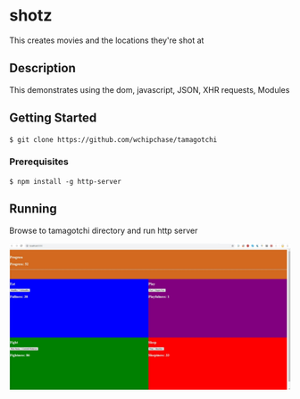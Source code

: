# shotz
This creates movies and the locations they're shot at

## Description
This demonstrates using the dom, javascript, JSON, XHR requests, Modules

## Getting Started
```
$ git clone https://github.com/wchipchase/tamagotchi
```
### Prerequisites
```
$ npm install -g http-server
```

## Running
Browse to tamagotchi directory and run http server

![Tamagotchi](https://raw.githubusercontent.com/wchipchase/tamagotchi/setup/screenshots/tamagotchi.JPG "Tamagotchi")
